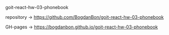 goit-react-hw-03-phonebook

repository -> https://github.com/BogdanBon/goit-react-hw-03-phonebook

GH-pages -> https://bogdanbon.github.io/goit-react-hw-03-phonebook
